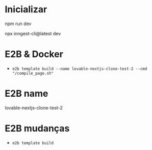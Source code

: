 # Inicializar
npm run dev

npx inngest-cli@latest dev

# E2B & Docker
- `e2b template build --name lovable-nextjs-clone-test-2 --cmd "/compile_page.sh"`

# E2B name
lovable-nextjs-clone-test-2

# E2B mudanças
- `e2b template build`